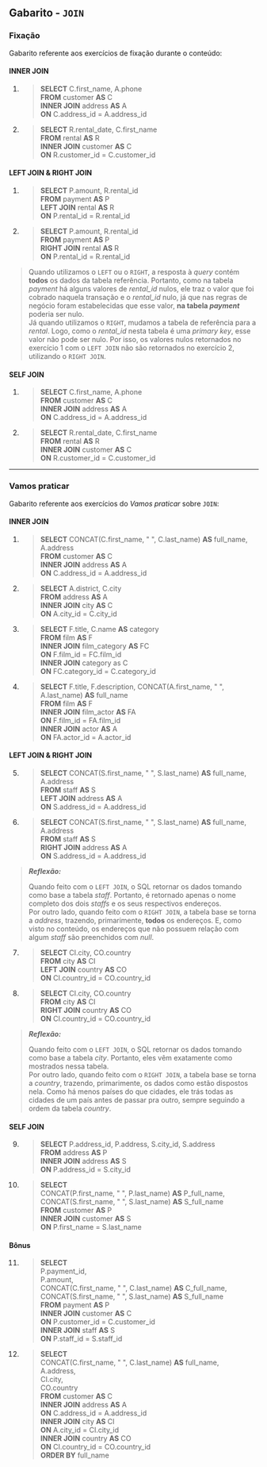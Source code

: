 ## Gabarito - ``JOIN``

### Fixação

Gabarito referente aos exercícios de fixação durante o conteúdo:

#### INNER JOIN

1. > **SELECT** C.first_name, A.phone  
**FROM** customer **AS** C  
**INNER JOIN** address **AS** A  
**ON** C.address_id = A.address_id

2. > **SELECT** R.rental_date, C.first_name  
**FROM** rental **AS** R  
**INNER JOIN** customer **AS** C  
**ON** R.customer_id = C.customer_id  

#### LEFT JOIN & RIGHT JOIN

1. > **SELECT** P.amount, R.rental_id  
**FROM** payment **AS** P  
**LEFT JOIN** rental **AS** R  
**ON** P.rental_id = R.rental_id  

2. > **SELECT** P.amount, R.rental_id  
**FROM** payment **AS** P  
**RIGHT JOIN** rental **AS** R  
**ON** P.rental_id = R.rental_id   

> Quando utilizamos o ``LEFT`` ou o ``RIGHT``, a resposta à *query* contém **todos** os dados da tabela referência. Portanto, como na tabela *payment* há alguns valores de *rental_id* nulos, ele traz o valor que foi cobrado naquela transação e o *rental_id* nulo, já que nas regras de negócio foram estabelecidas que esse valor, **na tabela *payment*** poderia ser nulo.  
> Já quando utilizamos o ``RIGHT``, mudamos a tabela de referência para a *rental*. Logo, como o *rental_id* nesta tabela é uma *primary key*, esse valor não pode ser nulo. Por isso, os valores nulos retornados no exercício 1 com o ``LEFT JOIN`` não são retornados no exercício 2, utilizando o ``RIGHT JOIN``.

#### SELF JOIN

1. > **SELECT** C.first_name, A.phone  
**FROM** customer **AS** C  
**INNER JOIN** address **AS** A  
**ON** C.address_id = A.address_id

2. > **SELECT** R.rental_date, C.first_name  
**FROM** rental **AS** R  
**INNER JOIN** customer **AS** C  
**ON** R.customer_id = C.customer_id 

---

### Vamos praticar

Gabarito referente aos exercícios do *Vamos praticar* sobre ``JOIN``:

#### INNER JOIN

1. > **SELECT** CONCAT(C.first_name, " ", C.last_name) **AS** full_name, A.address  
**FROM** customer **AS** C  
**INNER JOIN** address **AS** A  
**ON** C.address_id = A.address_id  

2. > **SELECT** A.district, C.city  
**FROM** address **AS** A  
**INNER JOIN** city **AS** C  
**ON** A.city_id = C.city_id  

3. > **SELECT** F.title, C.name **AS** category  
**FROM** film **AS** F  
**INNER JOIN** film_category **AS** FC  
**ON** F.film_id = FC.film_id  
**INNER JOIN** category as C  
**ON** FC.category_id = C.category_id  

4. > **SELECT** F.title, F.description, CONCAT(A.first_name, " ", A.last_name) **AS** full_name  
**FROM** film **AS** F  
**INNER JOIN** film_actor **AS** FA  
**ON** F.film_id = FA.film_id  
**INNER JOIN** actor **AS** A  
**ON** FA.actor_id = A.actor_id  

#### LEFT JOIN & RIGHT JOIN

5. > **SELECT** CONCAT(S.first_name, " ", S.last_name) **AS** full_name, A.address  
**FROM** staff **AS** S  
**LEFT JOIN** address **AS** A  
**ON** S.address_id = A.address_id  

6. > **SELECT** CONCAT(S.first_name, " ", S.last_name) **AS** full_name, A.address  
**FROM** staff **AS** S  
**RIGHT JOIN** address **AS** A  
**ON** S.address_id = A.address_id  

> ***Reflexão:***
>
> Quando feito com o ``LEFT JOIN``, o SQL retornar os dados tomando como base a tabela *staff*. Portanto, é retornado apenas o nome completo dos dois *staffs* e os seus respectivos endereços.  
> Por outro lado, quando feito com o ``RIGHT JOIN``, a tabela base se torna a *address*, trazendo, primarimente, **todos** os endereços. E, como visto no conteúdo, os endereços que não possuem relação com algum *staff* são preenchidos com *null*.

7. > **SELECT** CI.city, CO.country  
**FROM** city **AS** CI  
**LEFT JOIN** country **AS** CO  
**ON** CI.country_id = CO.country_id  

8. > **SELECT** CI.city, CO.country  
**FROM** city **AS** CI  
**RIGHT JOIN** country **AS** CO  
**ON** CI.country_id = CO.country_id  

> ***Reflexão:***
>
> Quando feito com o ``LEFT JOIN``, o SQL retornar os dados tomando como base a tabela *city*. Portanto, eles vêm exatamente como mostrados nessa tabela.  
> Por outro lado, quando feito com o ``RIGHT JOIN``, a tabela base se torna a *country*, trazendo, primarimente, os dados como estão dispostos nela. Como há menos países do que cidades, ele trás todas as cidades de um país antes de passar pra outro, sempre seguindo a ordem da tabela *country*.

#### SELF JOIN

9. > **SELECT** P.address_id, P.address, S.city_id, S.address  
**FROM** address **AS** P  
**INNER JOIN** address **AS** S  
**ON** P.address_id = S.city_id  

10. > **SELECT**  
CONCAT(P.first_name, " ", P.last_name) **AS** P_full_name,  
CONCAT(S.first_name, " ", S.last_name) **AS** S_full_name  
**FROM** customer **AS** P  
**INNER JOIN** customer **AS** S  
**ON** P.first_name = S.last_name    

#### Bônus

11. > **SELECT**  
P.payment_id,  
P.amount,  
CONCAT(C.first_name, " ", C.last_name) **AS** C_full_name,  
CONCAT(S.first_name, " ", S.last_name) **AS** S_full_name  
**FROM** payment **AS** P  
**INNER JOIN** customer **AS** C  
**ON** P.customer_id = C.customer_id  
**INNER JOIN** staff **AS** S  
**ON** P.staff_id = S.staff_id   

12. > **SELECT**  
CONCAT(C.first_name, " ", C.last_name) **AS** full_name,  
A.address,  
CI.city,  
CO.country  
**FROM** customer **AS** C  
**INNER JOIN** address **AS** A  
**ON** C.address_id = A.address_id  
**INNER JOIN** city **AS** CI  
**ON** A.city_id = CI.city_id  
**INNER JOIN** country **AS** CO  
**ON** CI.country_id = CO.country_id  
**ORDER BY** full_name  